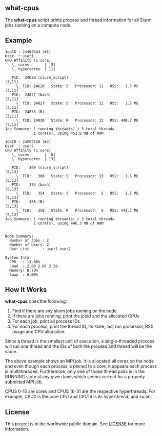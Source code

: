 ## what-cpus

The **what-cpus** script prints process and thread information for all Slurm
jobs running on a compute node.  

## Example

```
JobID : 24406544 (#1)
User  : user1
CPU Affinity (1 core)
   \_ cores       |  3| 
   \_ hypercores  | 11| 

   PID:  24620 (slurm_script)                                      [3,11]
     \_ TID: 24620   State: S   Processor: 11   RSS:   1.6 MB      [3,11]
   PID:  24827 (bash)                                              [3,11]
     \_ TID: 24827   State: S   Processor: 11   RSS:   1.5 MB      [3,11]
   PID:  24838 (R)                                                 [3,11]
     \_ TID: 24838   State: R   Processor: 11   RSS: 448.7 MB      [3,11]
Job Summary: 1 running thread(s) / 3 total threads
             1 core(s), using 451.8 MB of RAM

JobID : 24552520 (#2)
User  : user2
CPU Affinity (1 core)
   \_ cores       |  5| 
   \_ hypercores  | 13| 

   PID:    300 (slurm_script)                                      [5,13]
     \_ TID:   300   State: S   Processor: 13   RSS:   1.6 MB      [5,13]
   PID:    354 (bash)                                              [5,13]
     \_ TID:   354   State: S   Processor:  5   RSS:   1.5 MB      [5,13]
   PID:    358 (R)                                                 [5,13]
     \_ TID:   358   State: R   Processor:  5   RSS: 443.2 MB      [5,13]
Job Summary: 1 running thread(s) / 3 total threads
             1 core(s), using 446.3 MB of RAM


Node Summary:
  Number of Jobs : 2
  Number of Users: 2
  User List      : user1 user2 

System Info:
  CPU   : 13.80%
  Load  : 2.00 2.05 2.38
  Memory: 8.70%
  Swap  : 0.00%
```

## How It Works

**what-cpus** does the following:

1. Find if there are any slurm jobs running on the node
2. If there are jobs running, print the jobid and the allocated CPUs
3. For each job, print all process IDs 
4. For each process, print the thread ID, its state, last run processor, RSS usage and CPU allocation.

Since a thread is the smallest unit of execution, a single-threaded process will 
run one thread and the IDs of both the process and thread will be the same.

The above example shows an MPI job.  It is allocated all cores on the node and
even though each process is pinned to a core, it appears each process is
multithreaded.  Furthermore, only one of those thread pairs is in the RUNNING
state at any given time, which seems correct for a properly submitted MPI job.

CPUS 0-15 are cores and CPUS 16-31 are the respective hyperthreads.  For 
example, CPU0 is the core CPU and CPU16 is its hyperthread, and so on.

## License

This project is in the worldwide public domain.  See [LICENSE](LICENSE.md) for
more information.
